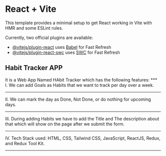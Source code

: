 # React + Vite

This template provides a minimal setup to get React working in Vite with HMR and some ESLint rules.

Currently, two official plugins are available:

- [@vitejs/plugin-react](https://github.com/vitejs/vite-plugin-react/blob/main/packages/plugin-react/README.md) uses [Babel](https://babeljs.io/) for Fast Refresh
- [@vitejs/plugin-react-swc](https://github.com/vitejs/vite-plugin-react-swc) uses [SWC](https://swc.rs/) for Fast Refresh


**Habit Tracker APP**
------------

 It is a Web App Named HAbit Tracker which has the following  features: ***
   I. We can add Goals as Habits that we want to track per day over a week.<hr>
   II. We can mark the day as Done, Not Done, or do nothing for upcoming days.<hr>
   III. During adding Habits we have to add the Title and The description about that which will show on the page after we submit the form.<hr>
   IV. Tech Stack used: HTML, CSS, Tailwind CSS, JavaScript, ReactJS, Redux, and Redux Tool Kit.<hr>
   
